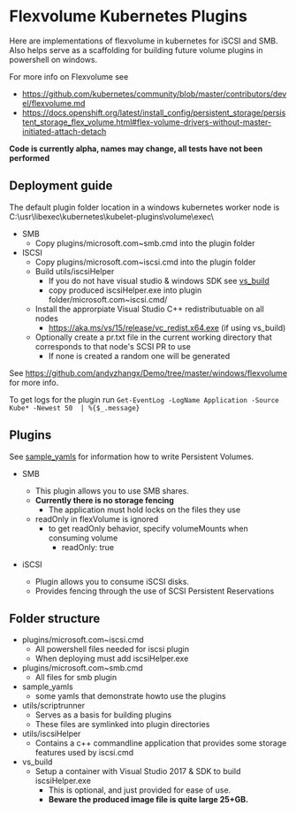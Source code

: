 # Flexvolume Kubernetes Plugins
Here are implementations of flexvolume in kubernetes for iSCSI and SMB. Also helps serve as a scaffolding for building future volume plugins in powershell on windows.

For more info on Flexvolume see
 * https://github.com/kubernetes/community/blob/master/contributors/devel/flexvolume.md
 * https://docs.openshift.org/latest/install_config/persistent_storage/persistent_storage_flex_volume.html#flex-volume-drivers-without-master-initiated-attach-detach


**Code is currently alpha, names may change, all tests have not been performed**

## Deployment guide
The default plugin folder location in a windows kubernetes worker node is C:\usr\libexec\kubernetes\kubelet-plugins\volume\exec\
* SMB
    * Copy plugins/microsoft.com~smb.cmd into the plugin folder
* ISCSI
    * Copy plugins/microsoft.com~iscsi.cmd into the plugin folder
    * Build utils/iscsiHelper
        * If you do not have visual studio & windows SDK see [vs_build](vs_build/)
        * copy produced iscsiHelper.exe into plugin folder/microsoft.com~iscsi.cmd/
    * Install the approrpiate Visual Studio C++ redistributuable on all nodes
        * https://aka.ms/vs/15/release/vc_redist.x64.exe (if using vs_build)
    * Optionally create a pr.txt file in the current working directory that corresponds to that node's SCSI PR to use
        * If none is created a random one will be generated

See https://github.com/andyzhangx/Demo/tree/master/windows/flexvolume for more info.

To get logs for the plugin run `Get-EventLog -LogName Application -Source Kube* -Newest 50  | %{$_.message}`

 ## Plugins
 See [sample_yamls](sample_yamls) for information how to write Persistent Volumes.
* SMB
    * This plugin allows you to use SMB shares. 
    * **Currently there is no storage fencing**
        * The application must hold locks on the files they use
    * readOnly in flexVolume is ignored 
        * to get readOnly behavior, specify volumeMounts when consuming volume
            * readOnly: true

* iSCSI
    * Plugin allows you to consume iSCSI disks.
    * Provides fencing through the use of SCSI Persistent Reservations

## Folder structure
* plugins/microsoft.com~iscsi.cmd
    * All powershell files needed for iscsi plugin
    * When deploying must add iscsiHelper.exe
* plugins/microsoft.com~smb.cmd
    * All files for smb plugin
* sample_yamls
    * some yamls that demonstrate howto use the plugins
* utils/scriptrunner
    * Serves as a basis for building plugins
    * These files are symlinked into plugin directories
* utils/iscsiHelper
    * Contains a c++ commandline application that provides some storage features used by iscsi.cmd
* vs_build
    * Setup a container with Visual Studio 2017 & SDK to build iscsiHelper.exe
        * This is optional, and just provided for ease of use.
        * **Beware the produced image file is quite large 25+GB.**





